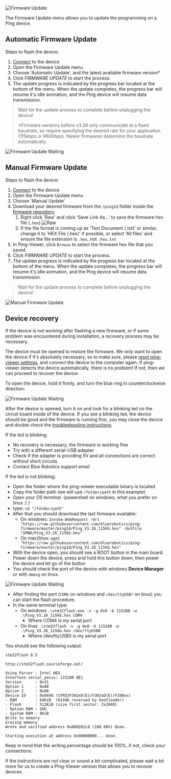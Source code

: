 ![Firmware Update](/ping-viewer/images/viewer/firmware-update.png)

The Firmware Update menu allows you to update the programming on a Ping device.

## Automatic Firmware Update

Steps to flash the device:

1. [Connect](device-manager.md) to the device
2. Open the Firmware Update menu
3. Choose 'Automatic Update', and the latest available firmware version*
4. Click _FIRMWARE UPDATE_ to start the process.
5. The update progress is indicated by the progress bar located at the bottom of the menu. When the update completes, the progress bar will resume it's idle animation, and the Ping device will resume data transmission.

> Wait for the update process to complete before unplugging the device!

> *Firmware versions before v3.28 only communicate at a fixed baudrate, so require specifying the desired rate for your application (115kbps or 9600bps). Newer firmwares determine the baudrate automatically.

![Firmware Update Waiting](/ping-viewer/images/viewer/firmware-update-waiting.gif)

## Manual Firmware Update

Steps to flash the device:

1. [Connect](device-manager.md) to the device
2. Open the Firmware Update menu
3. Choose 'Manual Update'
4. Download your desired firmware from the `/ping1d` folder inside the [firmware repository](https://github.com/bluerobotics/ping-firmware/tree/master/ping1d)
    1. Right click 'Raw' and click 'Save Link As...' to save the firmware hex file (`.hex`)
    ![Raw](/ping-viewer/images/firmware-update/download.png)
    2. If the file format is coming up as 'Text Document (.txt)' or similar, change it to 'HEX File (.hex)' if possible, or select 'All files' and ensure the file extension is `.hex`, not `.hex.txt`
5. In Ping-Viewer, click `Browse` to select the firmware hex file that you saved
6. Click _FIRMWARE UPDATE_ to start the process.
7. The update progress is indicated by the progress bar located at the bottom of the menu. When the update completes, the progress bar will resume it's idle animation, and the Ping device will resume data transmission.

> Wait for the update process to complete before unplugging the device!

![Manual Firmware Update](/ping-viewer/images/firmware-update/manual.png)


## Device recovery

If the device is not working after flashing a new firmware, or if some problem was encountered during installation, a recovery process may be necessary.

The device must be opened to restore the firmware. We only want to open the device if it's absolutely necessary, so to make sure, please [reset ping-viewer settings](application-information.md#header-buttons), and connect the device to the computer again. If ping-viewer detects the device automatically, there is no problem! If not, then we can proceed to recover the device.

To open the device, hold it firmly, and turn the blue ring in counterclockwise direction:

![Firmware Update Waiting](/ping-viewer/images/firmware-update/open-ping.png)

After the device is opened, turn it on and look for a blinking led on the circuit board inside of the device. If you see a blinking led, the device should be good and the firmware is running fine, you may close the device and double check the [troubleshooting instructions](faq-and-troubleshooting.md#troubleshooting).

If the led is blinking:

 - No recovery is necessary, the firmware is working fine
 - Try with a different serial-USB adapter
 - Check if the adapter is providing 5V and all connections are correct without short circuits
 - Contact Blue Robotics support email

If the led is not blinking:

 - Open the folder where the ping-viewer executable binary is located
 - Copy the folder path (we will use `/folder/path` in this example)
 - Open your OS terminal. (powershell on windows, what you prefer on linux :) )
 - type: `cd "/folder/path"`
 - After that you should download the last firmware available:
   - On windows: `Invoke-WebRequest -Uri "https://raw.githubusercontent.com/bluerobotics/ping-firmware/master/ping1d/Ping_V3.26_115kb.hex" -OutFile "$PWD/Ping_V3.26_115kb.hex"`
   - On mac/linux: `wget "https://raw.githubusercontent.com/bluerobotics/ping-firmware/master/ping1d/Ping_V3.26_115kb.hex"`
 - With the device open, you should see a BOOT button in the main board. Power down the device, press and hold this button down, then power the device and let go of the button
 - You should check the port of the device with windows **Device Manager** or with `dmesg` on linux.

 ![Firmware Update Waiting](/ping-viewer/images/firmware-update/device-manager.png)

 - After finding the port (`COMx` on windows and `/dev/ttyUSB*` on linux) you can start the flash procedure.
 - In the same terminal type:
   - On windows `.\stm32flash.exe -v -g 0x0 -b 115200 -w .\Ping_V3.26_115kb.hex COM4`
     - Where COM4 is my serial port
   - On linux `.\stm32flash -v -g 0x0 -b 115200 -w .\Ping_V3.26_115kb.hex /dev/ttyUSB0`
     - Where /dev/ttyUSB0 is my serial port

You should see the following output:

```
stm32flash 0.5

http://stm32flash.sourceforge.net/

Using Parser : Intel HEX
Interface serial_posix: 115200 8E1
Version      : 0x31
Option 1     : 0x00
Option 2     : 0x00
Device ID    : 0x0446 (STM32F302xD(E)/F303xD(E)/F398xx)
- RAM        : 64KiB  (6144b reserved by bootloader)
- Flash      : 512KiB (size first sector: 2x2048)
- Option RAM : 16b
- System RAM : 8KiB
Write to memory
Erasing memory
Wrote and verified address 0x080202c8 (100.00%) Done.

Starting execution at address 0x08000000... done.
```

Keep in mind that the writing percentage should be 100%, if not, check your connections.

If the instructions are not clear or sound a bit complicated, please wait a bit more for us to create a Ping-Viewer version that allows you to recover devices.
